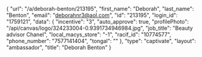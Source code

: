 {
    "url": "\/a\/deborah-benton\/213195",
    "first_name": "Deborah",
    "last_name": "Benton",
    "email": "deborahnr3@aol.com",
    "id": "213195",
    "login_id": "1759121",
    "data": {
        "incentive": "3",
        "auto_approve": true,
        "profilePhoto": "\/api\/canvas\/logo\/324233004-0.9391734946984.jpg",
        "job_title": "Beauty advisor Chanel",
        "local_macys_store": "-1",
        "racif_id": "10774577",
        "phone_number": "7577141404",
        "tongal": ""
    },
    "type": "captivate",
    "layout": "ambassador",
    "title": "Deborah Benton"
}